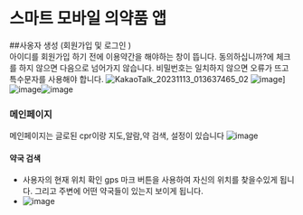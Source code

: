 # 스마트 모바일 의약품 앱
##사옹자 생성 (회원가입 및 로그인 )       
아이디를 회원가입 하기 전에 이용약간을 해야하는 창이 뜹니다. 동의하십니까?에 체크를 하지 않으면 다음으로 넘어가지 않습니다. 비밀번호는 일치하지 않으면 오류가 뜨고 특수문자를 사용해야 합니다.
 ![KakaoTalk_20231113_013637465_02](https://github.com/Lee-j-s/ts/assets/143480547/4afda297-47ec-4e3c-8fcf-51eac0031736)
  ![image](https://github.com/Lee-j-s/ts/assets/143480547/2e854237-19b6-45b5-a9e9-0bd52713f296)]
![image](https://github.com/Lee-j-s/ts/assets/143480547/f010edff-5326-48bd-8ff0-230d0e121d1d)![image](https://github.com/Lee-j-s/ts/assets/143480547/b83bf4d8-05cb-45f2-8285-d3417a51fa25)
### 메인페이지
메인페이지는 글로된 cpr이랑 지도,알람,약 검색, 설정이 있습니다
![image](https://github.com/Lee-j-s/ts/assets/143480547/d6a9b379-5a3a-49ea-99cf-a4eaf74c2f23)
#### 약국 검색
* 사용자의 현재 위치 확인 gps 마크 버튼을 사용하여 자신의 위치를 찾을수있게 됩니다. 그리고 주변에 어떤 약국들이 있는지 보이게 됩니다.
* ![image](https://github.com/Lee-j-s/ts/assets/143480547/5e78b3e4-1144-44c1-b59a-071c030af0a8)
